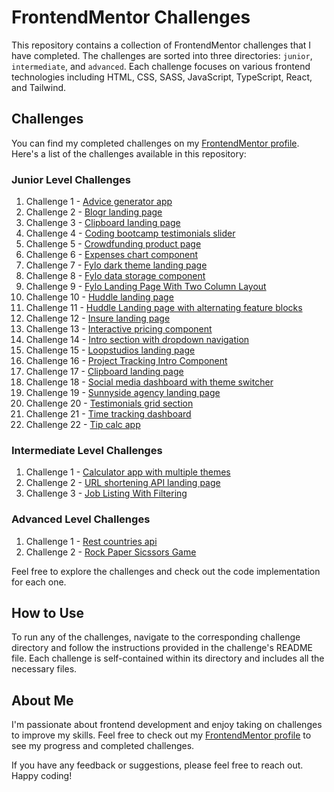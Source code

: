 # FrontendMentor Challenges

This repository contains a collection of FrontendMentor challenges that I have completed. The challenges are sorted into three directories: `junior`, `intermediate`, and `advanced`. Each challenge focuses on various frontend technologies including HTML, CSS, SASS, JavaScript, TypeScript, React, and Tailwind.

## Challenges

You can find my completed challenges on my [FrontendMentor profile](https://www.frontendmentor.io/profile/abdraoufx). Here's a list of the challenges available in this repository:

### Junior Level Challenges

1. Challenge 1 - [Advice generator app](junior/advice_generator_app)
2. Challenge 2 - [Blogr landing page](junior/blogr_landing_page)
3. Challenge 3 - [Clipboard landing page](junior/clipboard_landing_page)
4. Challenge 4 - [Coding bootcamp testimonials slider](junior/coding_bootcamp_testimonials_slider)
5. Challenge 5 - [Crowdfunding product page](junior/crowdfunding_product_page)
6. Challenge 6 - [Expenses chart component](junior/expenses_chart_component)
7. Challenge 7 - [Fylo dark theme landing page](junior/fylo_dark_theme_landing_page)
8. Challenge 8 - [Fylo data storage component](junior/fylo_data_storage_component)
9. Challenge 9 - [Fylo Landing Page With Two Column Layout](junior/fylo_landing_page_with_two_column)
10. Challenge 10 - [Huddle landing page](junior/huddle_landing_page)
11. Challenge 11 - [Huddle Landing page with alternating feature blocks](junior//huddle_landing_page_with_alternating_feature_blocks)
12. Challenge 12 - [Insure landing page](junior/insure_landing_page)
13. Challenge 13 - [Interactive pricing component](junior/interactive_pricing_component)
14. Challenge 14 - [Intro section with dropdown navigation](junior/intro_section_with_dropdown_navigation)
15. Challenge 15 - [Loopstudios landing page](junior/loopstudios_landing_page)
16. Challenge 16 - [Project Tracking Intro Component](junior/pricing_with_toggle)
17. Challenge 17 - [Clipboard landing page](junior/project_tracking_intro_component)
18. Challenge 18 - [Social media dashboard with theme switcher](junior/social_media_dashboard_with_theme_switcher)
19. Challenge 19 - [Sunnyside agency landing page](junior/sunnyside_agency_landing_page)
20. Challenge 20 - [Testimonials grid section](junior/testimonials_grid_section)
21. Challenge 21 - [Time tracking dashboard](junior/time_tracking_dashboard)
22. Challenge 22 - [Tip calc app](junior/tip_calc_app)

### Intermediate Level Challenges

1. Challenge 1 - [Calculator app with multiple themes](intermediate/Calculator_App)
2. Challenge 2 - [URL shortening API landing page](intermediate/URL_shortening_API_landing_page)
3. Challenge 3 - [Job Listing With Filtering](intermediate/job-listing-with-filtering)

### Advanced Level Challenges

1. Challenge 1 - [Rest countries api](advanced/rest_countries_api)
2. Challenge 2 - [Rock Paper Sicssors Game](advanced/rock_paper_scissors_game)

Feel free to explore the challenges and check out the code implementation for each one.

## How to Use

To run any of the challenges, navigate to the corresponding challenge directory and follow the instructions provided in the challenge's README file. Each challenge is self-contained within its directory and includes all the necessary files.

## About Me

I'm passionate about frontend development and enjoy taking on challenges to improve my skills. Feel free to check out my [FrontendMentor profile](https://www.frontendmentor.io/profile/abdraoufx) to see my progress and completed challenges.

If you have any feedback or suggestions, please feel free to reach out. Happy coding!
